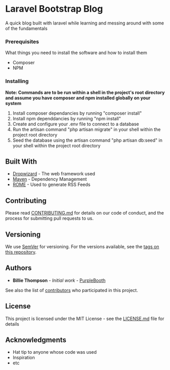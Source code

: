 # Laravel Bootstrap Blog

A quick blog built with laravel while learning and messing around with some of the fundamentals

### Prerequisites

What things you need to install the software and how to install them

- Composer
- NPM

### Installing

**Note: Commands are to be run within a shell in the project's root directory and assume you have composer and npm installed globally on your system**
1. Install composer dependancies by running "composer install"
2. Install npm dependdancies by running "npm install"
3. Create and configure your .env file to connect to a database
4. Run the artisan command "php artisan migrate" in your shell within the project root directory
5. Seed the database using the artisan command "php artisan  db:seed" in your shell within the project root directory

## Built With

* [Dropwizard](http://www.dropwizard.io/1.0.2/docs/) - The web framework used
* [Maven](https://maven.apache.org/) - Dependency Management
* [ROME](https://rometools.github.io/rome/) - Used to generate RSS Feeds

## Contributing

Please read [CONTRIBUTING.md](https://gist.github.com/PurpleBooth/b24679402957c63ec426) for details on our code of conduct, and the process for submitting pull requests to us.

## Versioning

We use [SemVer](http://semver.org/) for versioning. For the versions available, see the [tags on this repository](https://github.com/your/project/tags). 

## Authors

* **Billie Thompson** - *Initial work* - [PurpleBooth](https://github.com/PurpleBooth)

See also the list of [contributors](https://github.com/your/project/contributors) who participated in this project.

## License

This project is licensed under the MIT License - see the [LICENSE.md](LICENSE.md) file for details

## Acknowledgments

* Hat tip to anyone whose code was used
* Inspiration
* etc
